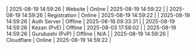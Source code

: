 | 2025-08-19 14:59:26 | Website | Online | 2025-08-19 14:59:22 |
| 2025-08-19 14:59:26 | Registration | Online | 2025-08-19 14:59:22 |
| 2025-08-19 14:59:26 | Auth Server | Offline | 2025-08-18 09:33:31 |
| 2025-08-19 14:59:26 | Kezan (PvE) | Offline | 2025-08-03 17:58:02 |
| 2025-08-19 14:59:26 | Gurubashi (PvP) | Offline | N/A |
| 2025-08-19 14:59:26 | Cloudflare | Online | 2025-08-19 14:59:22 |
